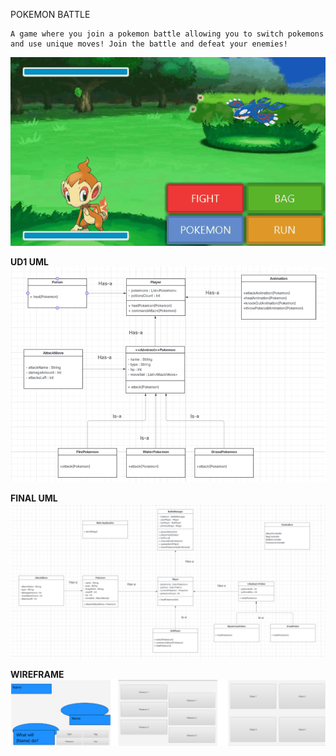 POKEMON BATTLE

    A game where you join a pokemon battle allowing you to switch pokemons
    and use unique moves! Join the battle and defeat your enemies!

![pokemonanimation.gif](src/main/pokemonanimation.gif)

**UD1 UML**
![UML.png](src/main/UML.png)

**FINAL UML**
![final_UML.png](src/main/final_UML.png)

**WIREFRAME**
![Wireframes.png](src/main/Wireframes.png)